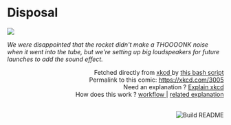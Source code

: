 # <b>Disposal</b>

[![](https://imgs.xkcd.com/comics/disposal.png)](https://xkcd.com/3005)

<i>We were disappointed that the rocket didn&#39;t make a THOOOONK noise when it went into the tube, but we&#39;re setting up big loudspeakers for future launches to add the sound effect.</i>

<div align="right">
  Fetched directly from
  <a href="https://xkcd.com">
    xkcd
  </a>
  by
  <a href="https://github.com/Vanille-N/Vanille-N/blob/master/fetch">
    this bash script
  </a>
</div>
<div align="right">
  Permalink to this comic:
  <a href="https://xkcd.com/3005">
    https://xkcd.com/3005
  </a>
</div>
<div align="right">
  Need an explanation ?
  <a href="https://www.explainxkcd.com/wiki/index.php/3005">
    Explain xkcd
  </a>
</div>
<div align="right">
  How does this work ?
  <a href="https://github.com/Vanille-N/Vanille-N/blob/master/.github/workflows/build.yml">
    workflow
  </a>
  |
  <a href="https://simonwillison.net/2020/Jul/10/self-updating-profile-readme/">
    related explanation
  </a>
</div><br>

<a href="https://github.com/Vanille-N/Vanille-N/actions"><img src="https://github.com/Vanille-N/Vanille-N/workflows/Build%20README/badge.svg" align="right" alt="Build README"></a>
